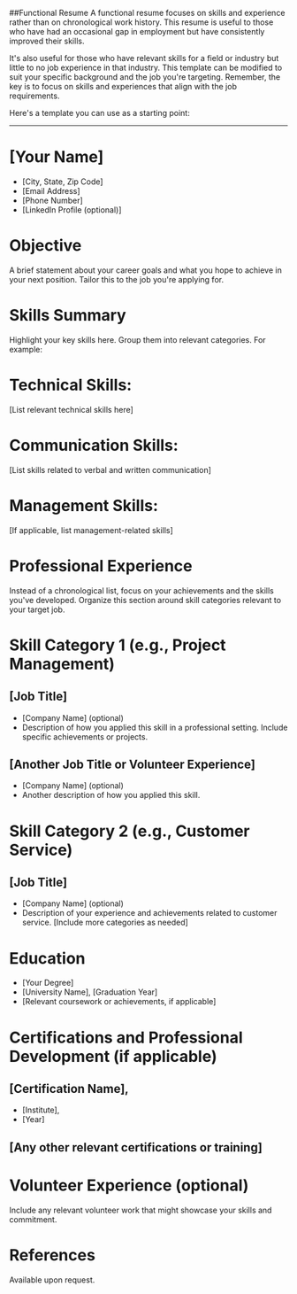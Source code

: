 ##Functional Resume 
A functional resume focuses on skills and experience rather than on chronological work history. This resume is useful to those who have had an occasional gap in employment but have consistently improved their skills. 

It's also useful for those who have relevant skills for a field or industry but little to no job experience in that industry.
 This template can be modified to suit your specific background and the job you're targeting. Remember, the key is to focus on skills and experiences that align with the job requirements.

Here's a template you can use as a starting point:

***

# [Your Name]
* [City, State, Zip Code]
* [Email Address]
* [Phone Number]
* [LinkedIn Profile (optional)]

# Objective
A brief statement about your career goals and what you hope to achieve in your next position. Tailor this to the job you're applying for.

# Skills Summary
Highlight your key skills here. Group them into relevant categories. For example:

# Technical Skills: 
[List relevant technical skills here]

# Communication Skills: 
[List skills related to verbal and written communication]

# Management Skills: 
[If applicable, list management-related skills]

# Professional Experience
Instead of a chronological list, focus on your achievements and the skills you've developed. Organize this section around skill categories relevant to your target job.


# Skill Category 1 (e.g., Project Management)
## [Job Title] 
* [Company Name] (optional)
* Description of how you applied this skill in a professional setting. Include specific achievements or projects.

## [Another Job Title or Volunteer Experience]
* [Company Name] (optional)
* Another description of how you applied this skill.

# Skill Category 2 (e.g., Customer Service)
## [Job Title] 
* [Company Name] (optional)
* Description of your experience and achievements related to customer service.
[Include more categories as needed]

# Education
* [Your Degree]
* [University Name], [Graduation Year]
* [Relevant coursework or achievements, if applicable]

# Certifications and Professional Development (if applicable)
## [Certification Name], 
* [Institute],
* [Year]
## [Any other relevant certifications or training]

# Volunteer Experience (optional)
Include any relevant volunteer work that might showcase your skills and commitment.

# References
Available upon request.

